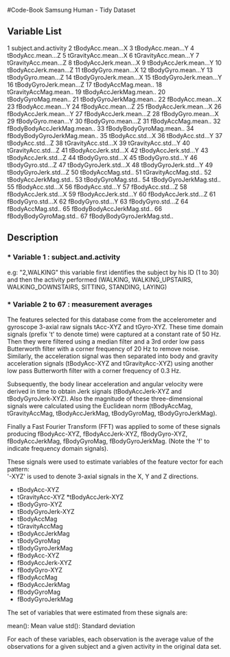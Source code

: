 #Code-Book Samsung Human - Tidy Dataset 

## Variable List
1         subject.and.activity
2            tBodyAcc.mean...X
3            tBodyAcc.mean...Y
4            tBodyAcc.mean...Z
5         tGravityAcc.mean...X
6         tGravityAcc.mean...Y
7         tGravityAcc.mean...Z
8        tBodyAccJerk.mean...X
9        tBodyAccJerk.mean...Y
10       tBodyAccJerk.mean...Z
11          tBodyGyro.mean...X
12          tBodyGyro.mean...Y
13          tBodyGyro.mean...Z
14      tBodyGyroJerk.mean...X
15      tBodyGyroJerk.mean...Y
16      tBodyGyroJerk.mean...Z
17          tBodyAccMag.mean..
18       tGravityAccMag.mean..
19      tBodyAccJerkMag.mean..
20         tBodyGyroMag.mean..
21     tBodyGyroJerkMag.mean..
22           fBodyAcc.mean...X
23           fBodyAcc.mean...Y
24           fBodyAcc.mean...Z
25       fBodyAccJerk.mean...X
26       fBodyAccJerk.mean...Y
27       fBodyAccJerk.mean...Z
28          fBodyGyro.mean...X
29          fBodyGyro.mean...Y
30          fBodyGyro.mean...Z
31          fBodyAccMag.mean..
32  fBodyBodyAccJerkMag.mean..
33     fBodyBodyGyroMag.mean..
34 fBodyBodyGyroJerkMag.mean..
35            tBodyAcc.std...X
36            tBodyAcc.std...Y
37            tBodyAcc.std...Z
38         tGravityAcc.std...X
39         tGravityAcc.std...Y
40         tGravityAcc.std...Z
41        tBodyAccJerk.std...X
42        tBodyAccJerk.std...Y
43        tBodyAccJerk.std...Z
44           tBodyGyro.std...X
45           tBodyGyro.std...Y
46           tBodyGyro.std...Z
47       tBodyGyroJerk.std...X
48       tBodyGyroJerk.std...Y
49       tBodyGyroJerk.std...Z
50           tBodyAccMag.std..
51        tGravityAccMag.std..
52       tBodyAccJerkMag.std..
53          tBodyGyroMag.std..
54      tBodyGyroJerkMag.std..
55            fBodyAcc.std...X
56            fBodyAcc.std...Y
57            fBodyAcc.std...Z
58        fBodyAccJerk.std...X
59        fBodyAccJerk.std...Y
60        fBodyAccJerk.std...Z
61           fBodyGyro.std...X
62           fBodyGyro.std...Y
63           fBodyGyro.std...Z
64           fBodyAccMag.std..
65   fBodyBodyAccJerkMag.std..
66      fBodyBodyGyroMag.std..
67  fBodyBodyGyroJerkMag.std..

## Description

### * Variable 1 : subject.and.activity
e.g: "2,WALKING"
this variable first identifies the subject by his ID (1 to 30) and then the activity performed (WALKING, WALKING_UPSTAIRS, WALKING_DOWNSTAIRS, SITTING, STANDING, LAYING)

### * Variable 2 to 67 : measurement averages 
The features selected for this database come from the accelerometer and gyroscope 3-axial raw signals tAcc-XYZ and tGyro-XYZ. These time domain signals (prefix 't' to denote time) were captured at a constant rate of 50 Hz. Then they were filtered using a median filter and a 3rd order low pass Butterworth filter with a corner frequency of 20 Hz to remove noise. Similarly, the acceleration signal was then separated into body and gravity acceleration signals (tBodyAcc-XYZ and tGravityAcc-XYZ) using another low pass Butterworth filter with a corner frequency of 0.3 Hz. 

Subsequently, the body linear acceleration and angular velocity were derived in time to obtain Jerk signals (tBodyAccJerk-XYZ and tBodyGyroJerk-XYZ). Also the magnitude of these three-dimensional signals were calculated using the Euclidean norm (tBodyAccMag, tGravityAccMag, tBodyAccJerkMag, tBodyGyroMag, tBodyGyroJerkMag). 

Finally a Fast Fourier Transform (FFT) was applied to some of these signals producing fBodyAcc-XYZ, fBodyAccJerk-XYZ, fBodyGyro-XYZ, fBodyAccJerkMag, fBodyGyroMag, fBodyGyroJerkMag. (Note the 'f' to indicate frequency domain signals). 

These signals were used to estimate variables of the feature vector for each pattern:  
'-XYZ' is used to denote 3-axial signals in the X, Y and Z directions.

* tBodyAcc-XYZ
* tGravityAcc-XYZ
*tBodyAccJerk-XYZ
* tBodyGyro-XYZ
* tBodyGyroJerk-XYZ
* tBodyAccMag
* tGravityAccMag
* tBodyAccJerkMag
* tBodyGyroMag
* tBodyGyroJerkMag
* fBodyAcc-XYZ
* fBodyAccJerk-XYZ
* fBodyGyro-XYZ
* fBodyAccMag
* fBodyAccJerkMag
* fBodyGyroMag
* fBodyGyroJerkMag

The set of variables that were estimated from these signals are: 

mean(): Mean value
std(): Standard deviation

For each of these variables, each observation is the average value of the observations for a given subject and a given activity in the original data set. 


